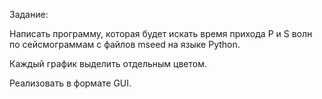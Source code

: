 Задание:

Написать программу, которая будет искать время прихода P и S волн по сейсмограммам с файлов mseed на языке Python.

Каждый график выделить отдельным цветом.

Реализовать в формате GUI.
